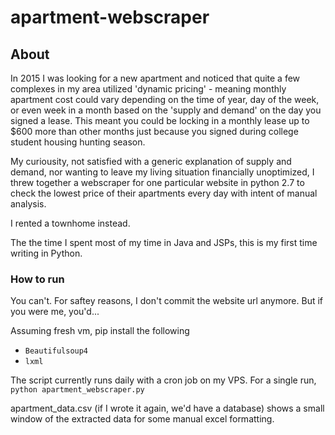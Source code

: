 # apartment-webscraper

## About

In 2015 I was looking for a new apartment and noticed that quite a few complexes in my area utilized 'dynamic pricing' - meaning monthly apartment cost could vary depending on the time of year, day of the week, or even week in a month based on the 'supply and demand' on the day you signed a lease. This meant you could be locking in a monthly lease up to $600 more than other months just because you signed during college student housing hunting season.

My curiousity, not satisfied with a generic explanation of supply and demand, nor wanting to leave my living situation financially unoptimized, I threw together a webscraper for one particular website in python 2.7 to check the lowest price of their apartments every day with intent of manual analysis.

I rented a townhome instead.

The the time I spent most of my time in Java and JSPs, this is my first time writing in Python.


### How to run

You can't. For saftey reasons, I don't commit the website url anymore. But if you were me, you'd...

Assuming fresh vm, pip install the following

- `Beautifulsoup4`
- `lxml`

The script currently runs daily with a cron job on my VPS. For a single run, `python apartment_webscraper.py`

apartment_data.csv (if I wrote it again, we'd have a database) shows a small window of the extracted data for some manual excel formatting.
